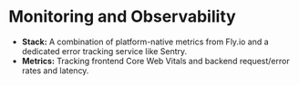 # Monitoring and Observability

  * **Stack:** A combination of platform-native metrics from Fly.io and a dedicated error tracking service like Sentry.
  * **Metrics:** Tracking frontend Core Web Vitals and backend request/error rates and latency.